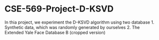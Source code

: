 # CSE-569-Project-D-KSVD
In thia project, we experiment the D-KSVD algorithm using two database 1. Synthetic data, which was randomly generated by ourselves 2. The Extended Yale Face Database B (cropped version) 
